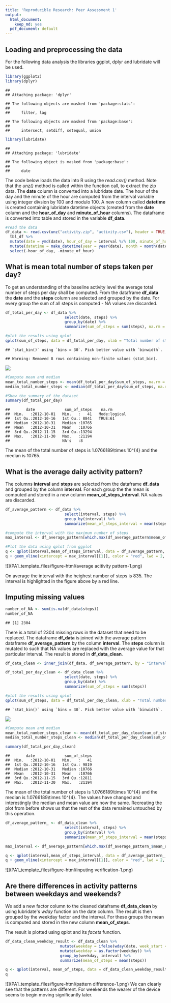 ```yaml
---
title: 'Reproducible Research: Peer Assessment 1'
output:
  html_document:
    keep_md: yes
  pdf_document: default
---
```



## Loading and preprocessing the data

For the following data analysis the libraries ggplot, dplyr and lubridate will be used.


```r
library(ggplot2)
library(dplyr)
```

```
## 
## Attaching package: 'dplyr'
```

```
## The following objects are masked from 'package:stats':
## 
##     filter, lag
```

```
## The following objects are masked from 'package:base':
## 
##     intersect, setdiff, setequal, union
```

```r
library(lubridate)
```

```
## 
## Attaching package: 'lubridate'
```

```
## The following object is masked from 'package:base':
## 
##     date
```
The code below loads the data into R using the *read.csv()* method. Note that the *unz()* method is called within the function call, to extract the zip data. The **date** column is converted into a lubridate date. The hour of the day and the minute of the hour are computed from the interval variable using integer divsion by 100 and modulo 100. A new column called **datetime** is created containing lubridate datetime objects (created from the **date** column and the **hour_of_day** and **minute_of_hour** columns). The dataframe is converted into table and stored in the variable **df_data**.


```r
#read the data
df_data <- read.csv(unz("activity.zip", "activity.csv"), header = TRUE, sep = ",") %>%
  tbl_df %>%
  mutate(date = ymd(date), hour_of_day = interval %/% 100, minute_of_hour = interval %% 100) %>%
  mutate(datetime = make_datetime(year = year(date), month = month(date), day = day(date), hour = hour_of_day, min = minute_of_hour, sec= 0)) %>%
  select(-hour_of_day, -minute_of_hour)
```


## What is mean total number of steps taken per day?

To get an understanding of the baseline activity level the average total number of steps per day shall be computed. From the dataframe **df_data** the **date** and the **steps** column are selected and grouped by the date. For every group the sum of all steps is computed - NA values are discarded. 


```r
df_total_per_day <- df_data %>%
                          select(date, steps) %>%
                          group_by(date) %>%
                          summarize(sum_of_steps = sum(steps), na.rm = TRUE) 

#plot the results using qplot
qplot(sum_of_steps, data = df_total_per_day, xlab = "Total number of steps per day", ylab = "Count", main = "Histogram of the total number of steps per day" )
```

```
## `stat_bin()` using `bins = 30`. Pick better value with `binwidth`.
```

```
## Warning: Removed 8 rows containing non-finite values (stat_bin).
```

![](PA1_template_files/figure-html/meanofsteps-1.png)<!-- -->

```r
#Compute mean and median
mean_total_number_steps <- mean(df_total_per_day$sum_of_steps, na.rm = TRUE)
median_total_number_steps <- median(df_total_per_day$sum_of_steps, na.rm = TRUE)

#Show the summary of the dataset
summary(df_total_per_day)
```

```
##       date             sum_of_steps    na.rm        
##  Min.   :2012-10-01   Min.   :   41   Mode:logical  
##  1st Qu.:2012-10-16   1st Qu.: 8841   TRUE:61       
##  Median :2012-10-31   Median :10765                 
##  Mean   :2012-10-31   Mean   :10766                 
##  3rd Qu.:2012-11-15   3rd Qu.:13294                 
##  Max.   :2012-11-30   Max.   :21194                 
##                       NA's   :8
```
The mean of the total number of steps is 1.0766189\times 10^{4} and the median is 10765.



## What is the average daily activity pattern?

The columns **interval** and **steps** are selected from the dataframe **df_data** and grouped by the column **interval**. For each group the the mean is computed and stored in a new column **mean_of_steps_interval**. NA values are discarded.


```r
df_average_pattern <- df_data %>%
                          select(interval, steps) %>%
                          group_by(interval) %>%
                          summarize(mean_of_steps_interval = mean(steps, na.rm = TRUE)) 

#compute the interval with the maximum number of steps
max_interval <- df_average_pattern[which.max(df_average_pattern$mean_of_steps_interval),"interval"]

#Plot the data using qplot from ggplot
q <- qplot(interval,mean_of_steps_interval, data = df_average_pattern, geom = c("point","line"), xlab = "Interval", ylab = "Average number of steps per interval", main = "Average daily activity pattern")
q + geom_vline(xintercept = max_interval[[1]], color = "red", lwd = 2, alpha = 0.5)
```

![](PA1_template_files/figure-html/average acitivity pattern-1.png)<!-- -->

On average the interval with the heighest number of steps is 835. The interval is highlighted in the figure above by a red line.

## Imputing missing values

```r
number_of_NA <- sum(is.na(df_data$steps))
number_of_NA
```

```
## [1] 2304
```

There is a total of 2304 missing rows in the dataset that need to be replaced. The dataframe **df_data** is joined with the average pattern dataframe **df_average_pattern** by the column **interval**. 
The **steps** column is mutated to such that NA values are replaced with the average value for that particular interval. The result is stored in **df_data_clean**.


```r
df_data_clean <- inner_join(df_data, df_average_pattern, by = "interval") %>% mutate(steps = ifelse(is.na(steps), mean_of_steps_interval, steps)) %>% select(-mean_of_steps_interval)

df_total_per_day_clean <- df_data_clean %>%
                          select(date, steps) %>%
                          group_by(date) %>%
                          summarize(sum_of_steps = sum(steps)) 

#plot the results using qplot
qplot(sum_of_steps, data = df_total_per_day_clean, xlab = "Total number of steps per day", ylab = "Count", main = "Histogram of the total number of steps per day" )
```

```
## `stat_bin()` using `bins = 30`. Pick better value with `binwidth`.
```

![](PA1_template_files/figure-html/inputing-1.png)<!-- -->

```r
#Compute mean and median
mean_total_number_steps_clean <- mean(df_total_per_day_clean$sum_of_steps)
median_total_number_steps_clean <- median(df_total_per_day_clean$sum_of_steps)

summary(df_total_per_day_clean)
```

```
##       date             sum_of_steps  
##  Min.   :2012-10-01   Min.   :   41  
##  1st Qu.:2012-10-16   1st Qu.: 9819  
##  Median :2012-10-31   Median :10766  
##  Mean   :2012-10-31   Mean   :10766  
##  3rd Qu.:2012-11-15   3rd Qu.:12811  
##  Max.   :2012-11-30   Max.   :21194
```
The mean of the total number of steps is 1.0766189\times 10^{4} and the median is 1.0766189\times 10^{4}. The values have changed and interestingly the median and mean value are now the same. Recreating the plot from before shows us that the rest of the data remained untouched by this operation.


```r
df_average_pattern_ <- df_data_clean %>%
                          select(interval, steps) %>%
                          group_by(interval) %>%
                          summarize(mean_of_steps_interval = mean(steps, na.rm = TRUE)) 

max_interval <- df_average_pattern[which.max(df_average_pattern_$mean_of_steps_interval),"interval"]

q <- qplot(interval,mean_of_steps_interval, data = df_average_pattern_, geom = c("point","line"), xlab = "Interval", ylab = "Average number of steps per interval (replaced NAs)", main = "Average daily activity pattern")
q + geom_vline(xintercept = max_interval[[1]], color = "red", lwd = 2, alpha = 0.5)
```

![](PA1_template_files/figure-html/inputing verification-1.png)<!-- -->

## Are there differences in activity patterns between weekdays and weekends?

We add a new factor column to the cleaned dataframe **df_data_clean** by using lubridate's *wday* function on the date column. The result is then grouped by the weekday factor and the interval. For these groups the mean is computed and stored in the new column **mean_of_steps**.

The result is plotted using qplot and its *facets* function.


```r
df_data_clean_weekday_result <- df_data_clean %>%
                        mutate(weekday = ifelse(wday(date, week_start = 1) %in% c(6,7), "weekend","weekday")) %>%
                        mutate(weekday = as.factor(weekday)) %>%
                        group_by(weekday, interval) %>%
                        summarize(mean_of_steps = mean(steps))

q <- qplot(interval, mean_of_steps, data = df_data_clean_weekday_result, facets = weekday~., color = weekday, geom = c("point", "line"), main = "Average number of steps taken per interval weekdays vs. weekend", ylab = "Average number of steps")
q
```

![](PA1_template_files/figure-html/pattern difference-1.png)<!-- -->
We can clearly see that the patterns are different. For weekends the wearer of the device seems to begin moving significantly later.
